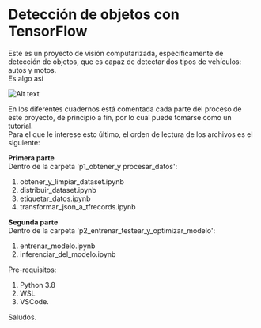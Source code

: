 # Detección de objetos con TensorFlow
 Este es un proyecto de visión computarizada, especificamente de detección de objetos, que es capaz de detectar dos tipos de vehículos: autos y motos.<br>
 Es algo así
 
 ![Alt text](https://cdn-images-1.medium.com/max/2000/0*HMacEfECt2PYQOxF.jpg)

En los diferentes cuadernos está comentada cada parte del proceso de este proyecto, de principio a fin, por lo cual puede tomarse como un tutorial.<br>
Para el que le interese esto último, el orden de lectura de los archivos es el siguiente:<br>

**Primera parte**<br>
Dentro de la carpeta 'p1_obtener_y procesar_datos':<br>
1. obtener_y_limpiar_dataset.ipynb
2. distribuir_dataset.ipynb
3. etiquetar_datos.ipynb
4. transformar_json_a_tfrecords.ipynb

**Segunda parte**<br>
Dentro de la carpeta 'p2_entrenar_testear_y_optimizar_modelo':<br>
1. entrenar_modelo.ipynb
2. inferenciar_del_modelo.ipynb

Pre-requisitos:
1. Python 3.8
2. WSL
3. VSCode.

Saludos.

